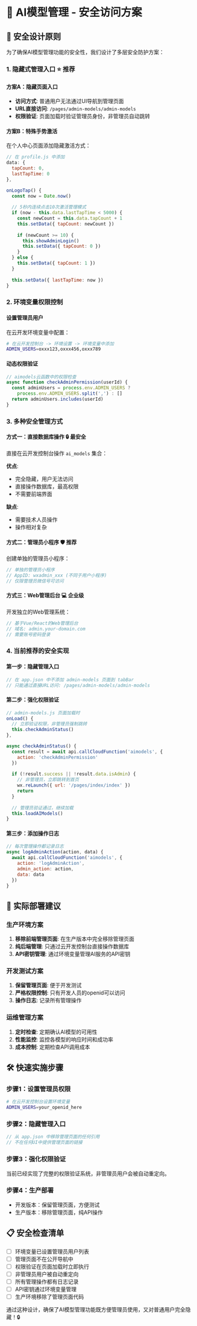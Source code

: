 # 🔐 AI模型管理 - 安全访问方案

## 🎯 安全设计原则

为了确保AI模型管理功能的安全性，我们设计了多层安全防护方案：

### 1. 隐藏式管理入口 ⭐ 推荐

#### 方案A：隐藏页面入口
- **访问方式**: 普通用户无法通过UI导航到管理页面
- **URL直接访问**: `/pages/admin-models/admin-models`
- **权限验证**: 页面加载时验证管理员身份，非管理员自动跳转

#### 方案B：特殊手势激活
在个人中心页面添加隐藏激活方式：

```javascript
// 在 profile.js 中添加
data: {
  tapCount: 0,
  lastTapTime: 0
},

onLogoTap() {
  const now = Date.now()
  
  // 5秒内连续点击10次激活管理模式
  if (now - this.data.lastTapTime < 5000) {
    const newCount = this.data.tapCount + 1
    this.setData({ tapCount: newCount })
    
    if (newCount >= 10) {
      this.showAdminLogin()
      this.setData({ tapCount: 0 })
    }
  } else {
    this.setData({ tapCount: 1 })
  }
  
  this.setData({ lastTapTime: now })
}
```

### 2. 环境变量权限控制

#### 设置管理员用户
在云开发环境变量中配置：

```bash
# 在云开发控制台 -> 环境设置 -> 环境变量中添加
ADMIN_USERS=oxxx123,oxxx456,oxxx789
```

#### 动态权限验证
```javascript
// aimodels云函数中的权限检查
async function checkAdminPermission(userId) {
  const adminUsers = process.env.ADMIN_USERS ? 
    process.env.ADMIN_USERS.split(',') : []
  return adminUsers.includes(userId)
}
```

### 3. 多种安全管理方式

#### 方式一：直接数据库操作 🔒 最安全
直接在云开发控制台操作 `ai_models` 集合：

**优点**:
- 完全隐藏，用户无法访问
- 直接操作数据库，最高权限
- 不需要前端界面

**缺点**:
- 需要技术人员操作
- 操作相对复杂

#### 方式二：管理员小程序 🛡️ 推荐
创建单独的管理员小程序：

```javascript
// 单独的管理员小程序
// AppID: wxadmin_xxx (不同于用户小程序)
// 仅限管理员微信号可访问
```

#### 方式三：Web管理后台 💻 企业级
开发独立的Web管理系统：

```javascript
// 基于Vue/React的Web管理后台
// 域名: admin.your-domain.com
// 需要账号密码登录
```

### 4. 当前推荐的安全实现

#### 第一步：隐藏管理入口
```javascript
// 在 app.json 中不添加 admin-models 页面到 tabBar
// 只能通过直接URL访问: /pages/admin-models/admin-models
```

#### 第二步：强化权限验证
```javascript
// admin-models.js 页面加载时
onLoad() {
  // 立即验证权限，非管理员强制跳转
  this.checkAdminStatus()
},

async checkAdminStatus() {
  const result = await api.callCloudFunction('aimodels', {
    action: 'checkAdminPermission'
  })
  
  if (!result.success || !result.data.isAdmin) {
    // 非管理员，立即跳转到首页
    wx.reLaunch({ url: '/pages/index/index' })
    return
  }
  
  // 管理员验证通过，继续加载
  this.loadAIModels()
}
```

#### 第三步：添加操作日志
```javascript
// 每次管理操作都记录日志
async logAdminAction(action, data) {
  await api.callCloudFunction('aimodels', {
    action: 'logAdminAction',
    admin_action: action,
    data: data
  })
}
```

## 🚀 实际部署建议

### 生产环境方案
1. **移除前端管理页面**: 在生产版本中完全移除管理页面
2. **纯后端管理**: 只通过云开发控制台直接操作数据库
3. **API密钥管理**: 通过环境变量管理AI服务的API密钥

### 开发测试方案
1. **保留管理页面**: 便于开发测试
2. **严格权限控制**: 只有开发人员的openid可以访问
3. **操作日志**: 记录所有管理操作

### 运维管理方案
1. **定时检查**: 定期确认AI模型的可用性
2. **性能监控**: 监控各模型的响应时间和成功率
3. **成本控制**: 定期检查API调用成本

## 🛠️ 快速实施步骤

### 步骤1：设置管理员权限
```bash
# 在云开发控制台设置环境变量
ADMIN_USERS=your_openid_here
```

### 步骤2：隐藏管理入口
```javascript
// 从 app.json 中移除管理页面的任何引用
// 不在任何UI中提供管理页面的链接
```

### 步骤3：强化权限验证
当前已经实现了完整的权限验证系统，非管理员用户会被自动重定向。

### 步骤4：生产部署
- 开发版本：保留管理页面，方便测试
- 生产版本：移除管理页面，纯API操作

## 📋 安全检查清单

- [ ] 环境变量已设置管理员用户列表
- [ ] 管理页面不在公开导航中
- [ ] 权限验证在页面加载时立即执行
- [ ] 非管理员用户被自动重定向
- [ ] 所有管理操作都有日志记录
- [ ] API密钥通过环境变量管理
- [ ] 生产环境移除了管理页面代码

通过这种设计，确保了AI模型管理功能既方便管理员使用，又对普通用户完全隐藏！🔒